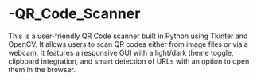 # -QR_Code_Scanner
This is a user-friendly QR Code scanner built in Python using Tkinter and OpenCV. It allows users to scan QR codes either from image files or via a webcam. It features a responsive GUI with a light/dark theme toggle, clipboard integration, and smart detection of URLs with an option to open them in the browser.
